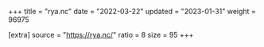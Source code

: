 +++
title = "rya.nc"
date = "2022-03-22"
updated = "2023-01-31"
weight = 96975

[extra]
source = "https://rya.nc/"
ratio = 8
size = 95
+++
